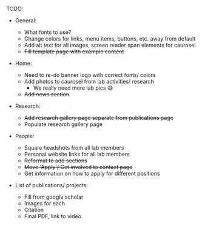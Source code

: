 TODO:

- General: 
    - What fonts to use?
    - Change colors for links, menu items, buttons, etc. away from default
    - Add alt text for all images, screen reader span elements for caurosel
    - ~~Fill template page with example content~~
    
- Home:
    - Need to re-do banner logo with correct fonts/ colors
    - Add photos to caurosel from lab activities/ research
        - We really need more lab pics 😅
    - ~~Add news section~~
    
- Research:
    - ~~Add research gallery page separate from publications page~~
    - Populate research gallery page

- People: 
    - Square headshots from all lab members
    - Personal website links for all lab members
    - ~~Reformat to add sections~~
    - ~~Move 'Apply'/ Get involved to contact page~~
    - Get information on how to apply for different positions

- List of publications/ projects:
    - Fill from google scholar
    - Images for each
    - Citation
    - Final PDF, link to video
